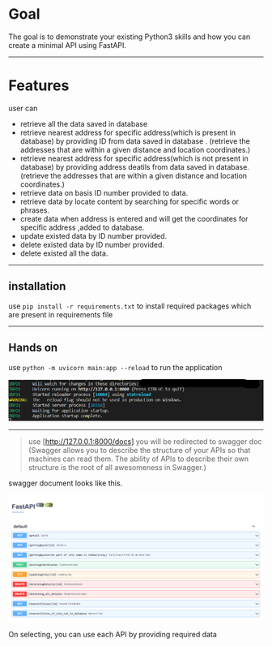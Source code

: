 # Goal
The goal is to demonstrate your existing Python3 skills and how you
can
create a minimal API using FastAPI.

---


# Features

user can
- retrieve all the data saved  in database
- retrieve nearest address for specific address(which is present in database) by providing ID from data saved  in database .
    (retrieve the addresses that are within a given distance and location coordinates.)
- retrieve nearest address for specific address(which is not present in database) by providing address deatils from data saved in    database. (retrieve the addresses that are within a given distance and location coordinates.)
- retrieve data on basis ID number provided to data.
- retrieve data by locate content by searching for specific words or phrases.
- create data when address is entered and will get the coordinates for specific address ,added to database.
- update existed data by ID number provided.
- delete existed data by ID number provided.
- delete existed all the data.

---

## installation
use  ``` pip install -r requirements.txt ``` to install required packages which are present in requirements file

---

## Hands on
use ```python -m uvicorn main:app --reload``` to run the application


![](resources/2022-06-25-01-34-29.png)

---

>use  [http://127.0.0.1:8000/docs]
you will be redirected to swagger doc 
(Swagger allows you to describe the structure of your APIs so that machines can read them. The ability of APIs to describe their own structure is the root of all awesomeness in Swagger.) 

swagger document looks like this.

![](resources/2022-06-25-01-40-42.png)


On selecting, you can use each API by providing required data 




 